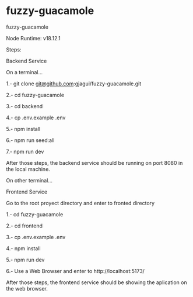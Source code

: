 # fuzzy-guacamole

fuzzy-guacamole

Node Runtime: v18.12.1

Steps:

Backend Service

On a terminal...

1.- git clone git@github.com:gjagui/fuzzy-guacamole.git

2.- cd fuzzy-guacamole

3.- cd backend

4.- cp .env.example .env

5.- npm install

6.- npm run seed:all

7.- npm run dev

After those steps, the backend service should be running on port 8080 in the local machine.

On other terminal...

Frontend Service

Go to the root proyect directory and enter to fronted directory

1.- cd fuzzy-guacamole

2.- cd frontend

3.- cp .env.example .env

4.- npm install

5.- npm run dev

6.- Use a Web Browser and enter to http://localhost:5173/

After those steps, the frontend service should be showing the aplication on the web browser.
